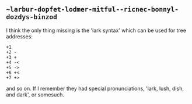 ## `~larbur-dopfet-lodmer-mitful--ricnec-bonnyl-dozdys-binzod`
I think the only thing missing is the 'lark syntax' which can be used for tree addresses:

```
+1
+2 -
+3 +
+4 -<
+5 ->
+6 +<
+7 +>
```

and so on. If I remember they had special pronunciations, 'lark, lush, dish, and dark', or somesuch.